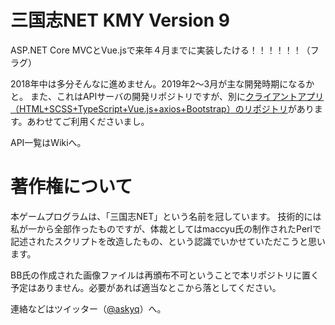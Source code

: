 # 三国志NET KMY Version 9

ASP.NET Core MVCとVue.jsで来年４月までに実装したける！！！！！！（フラグ）

2018年中は多分そんなに進めません。2019年2～3月が主な開発時期になるかと。
また、これはAPIサーバの開発リポジトリですが、別に[クライアントアプリ（HTML+SCSS+TypeScript+Vue.js+axios+Bootstrap）のリポジトリ](https://github.com/kmycode/sangokukmy-client)があります。あわせてご利用くださいまし。

API一覧はWikiへ。

# 著作権について

本ゲームプログラムは、「三国志NET」という名前を冠しています。
技術的には私が一から全部作ったものですが、体裁としてはmaccyu氏の制作されたPerlで記述されたスクリプトを改造したもの、という認識でいかせていただこうと思います。

BB氏の作成された画像ファイルは再頒布不可ということで本リポジトリに置く予定はありません。必要があれば適当なとこから落としてください。

連絡などはツイッター（[@askyq](https://twitter.com/askyq)）へ。
